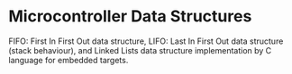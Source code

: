 # Microcontroller Data Structures
FIFO: First In First Out data structure,
LIFO: Last In First Out data structure (stack behaviour), and
Linked Lists data structure implementation by C language for embedded targets.

